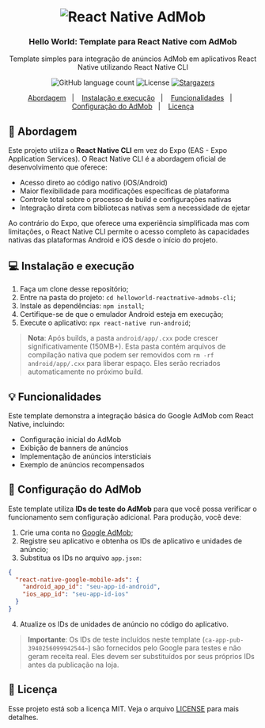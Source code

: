 <h1 align="center">
    <img alt="React Native AdMob" src="https://github.com/ravarmes/helloworld-reactnative-admobs-cli/raw/main/assets/logo.png" />
</h1>

<h3 align="center">
  Hello World: Template para React Native com AdMob
</h3>

<p align="center">Template simples para integração de anúncios AdMob em aplicativos React Native utilizando React Native CLI</p>

<p align="center">
  <img alt="GitHub language count" src="https://img.shields.io/github/languages/count/ravarmes/helloworld-reactnative-admobs-cli?color=%2304D361">

  <img alt="License" src="https://img.shields.io/badge/license-MIT-%2304D361">

  <a href="https://github.com/ravarmes/helloworld-reactnative-admobs-cli/stargazers">
    <img alt="Stargazers" src="https://img.shields.io/github/stars/ravarmes/helloworld-reactnative-admobs-cli?style=social">
  </a>
</p>

<p align="center">
  <a href="#-abordagem">Abordagem</a>&nbsp;&nbsp;&nbsp;|&nbsp;&nbsp;&nbsp;
  <a href="#-instalacao">Instalação e execução</a>&nbsp;&nbsp;&nbsp;|&nbsp;&nbsp;&nbsp;
  <a href="#-funcionalidades">Funcionalidades</a>&nbsp;&nbsp;&nbsp;|&nbsp;&nbsp;&nbsp;
  <a href="#-configuracao">Configuração do AdMob</a>&nbsp;&nbsp;&nbsp;|&nbsp;&nbsp;&nbsp;
  <a href="#-licenca">Licença</a>
</p>

## :rocket: Abordagem <a name="-abordagem"/></a>

Este projeto utiliza o **React Native CLI** em vez do Expo (EAS - Expo Application Services). O React Native CLI é a abordagem oficial de desenvolvimento que oferece:

- Acesso direto ao código nativo (iOS/Android)
- Maior flexibilidade para modificações específicas de plataforma
- Controle total sobre o processo de build e configurações nativas
- Integração direta com bibliotecas nativas sem a necessidade de ejetar

Ao contrário do Expo, que oferece uma experiência simplificada mas com limitações, o React Native CLI permite o acesso completo às capacidades nativas das plataformas Android e iOS desde o início do projeto.

## :computer: Instalação e execução <a name="-instalacao"/></a>

1. Faça um clone desse repositório;
2. Entre na pasta do projeto: `cd helloworld-reactnative-admobs-cli`;
3. Instale as dependências: `npm install`;
4. Certifique-se de que o emulador Android esteja em execução;
5. Execute o aplicativo: `npx react-native run-android`;

> **Nota**: Após builds, a pasta `android/app/.cxx` pode crescer significativamente (150MB+). Esta pasta contém arquivos de compilação nativa que podem ser removidos com `rm -rf android/app/.cxx` para liberar espaço. Eles serão recriados automaticamente no próximo build.

## :bulb: Funcionalidades <a name="-funcionalidades"/></a>

Este template demonstra a integração básica do Google AdMob com React Native, incluindo:

- Configuração inicial do AdMob
- Exibição de banners de anúncios
- Implementação de anúncios intersticiais
- Exemplo de anúncios recompensados

## :wrench: Configuração do AdMob <a name="-configuracao"/></a>

Este template utiliza **IDs de teste do AdMob** para que você possa verificar o funcionamento sem configuração adicional. Para produção, você deve:

1. Crie uma conta no [Google AdMob](https://admob.google.com/);
2. Registre seu aplicativo e obtenha os IDs de aplicativo e unidades de anúncio;
3. Substitua os IDs no arquivo `app.json`:

```json
{
  "react-native-google-mobile-ads": {
    "android_app_id": "seu-app-id-android",
    "ios_app_id": "seu-app-id-ios"
  }
}
```

4. Atualize os IDs de unidades de anúncio no código do aplicativo.

> **Importante**: Os IDs de teste incluídos neste template (`ca-app-pub-3940256099942544~`) são fornecidos pelo Google para testes e não geram receita real. Eles devem ser substituídos por seus próprios IDs antes da publicação na loja.

## :memo: Licença <a name="-licenca"/></a>

Esse projeto está sob a licença MIT. Veja o arquivo [LICENSE](LICENSE.md) para mais detalhes.

